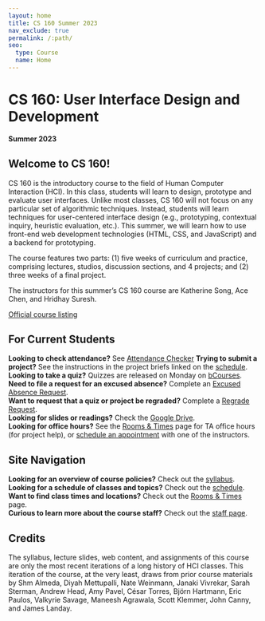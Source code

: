 ```yaml
---
layout: home
title: CS 160 Summer 2023
nav_exclude: true
permalink: /:path/
seo:
  type: Course
  name: Home
---
```


# CS 160: User Interface Design and Development
**Summer 2023**

## Welcome to CS 160!
CS 160 is the introductory course to the field of Human Computer Interaction (HCI). In this class, students will learn to design, prototype and evaluate user interfaces. Unlike most classes, CS 160 will not focus on any particular set of algorithmic techniques. Instead, students will learn techniques for user-centered interface design (e.g., prototyping, contextual inquiry, heuristic evaluation, etc.). This summer, we will learn how to use front-end web development technologies (HTML, CSS, and JavaScript) and a backend for prototyping.

The course features two parts: (1) five weeks of curriculum and practice, comprising lectures, studios, discussion sections, and 4 projects; and (2) three weeks of a final project.

The instructors for this summer’s CS 160 course are Katherine Song, Ace Chen, and Hridhay Suresh. 

[Official course listing](https://classes.berkeley.edu/content/2023-summer-compsci-160-001-lec-001)   

## For Current Students
**Looking to check attendance?** See [Attendance Checker](https://bit.ly/cs160attendance)
**Trying to submit a project?** See the instructions in the project briefs linked on the [schedule](./schedule).  
**Looking to take a quiz?** Quizzes are released on Monday on [bCourses](https://bcourses.berkeley.edu/courses/1525535/quizzes).   
**Need to file a request for an excused absence?** Complete an [Excused Absence Request](https://airtable.com/shrg6eiR03Xg7xknv).  
**Want to request that a quiz or project be regraded?** Complete a [Regrade Request](https://airtable.com/shrcHTtRE2EoVYWIU).  
**Looking for slides or readings?** Check the [Google Drive](https://drive.google.com/drive/folders/1XxkAfRUi3h6OTTxOWuAo9XnBMlh2uA70?usp=drive_link).  
**Looking for office hours?** See the [Rooms & Times](./weekly) page for TA office hours (for project help), or [schedule an appointment](./staff) with one of the instructors.

## Site Navigation
**Looking for an overview of course policies?** Check out the [syllabus](./syllabus).  
**Looking for a schedule of classes and topics?** Check out the [schedule](./schedule).  
**Want to find class times and locations?** Check out the [Rooms & Times](./weekly) page.  
**Curious to learn more about the course staff?** Check out the [staff page](./staff).  

<!---
##### Note: Topics and readings may change slightly. Links to slides and studio materials, as well as any recordings, will be posted after the class they are introduced.

{% for module in site.modules %}
{{ module }}
{% endfor %}
-->

## Credits

The syllabus, lecture slides, web content, and assignments of this course are only the most recent iterations of a long history of HCI classes. This iteration of the course, at the very least, draws from prior course materials by Shm Almeda, Diyah Mettupalli, Nate Weinmann, Janaki Vivrekar, Sarah Sterman, Andrew Head, Amy Pavel, César Torres, Björn Hartmann, Eric Paulos, Valkyrie Savage, Maneesh Agrawala, Scott Klemmer, John Canny, and James Landay.
